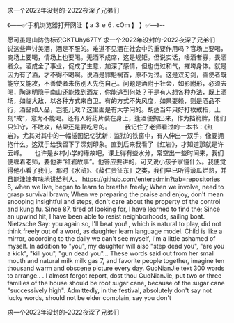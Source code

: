 求一个2022年没封的-2022夜深了兄弟们

《——✅手机浏览器打开网沚【ａ３ｅ６. cOm 】 】✅—》--

愿可虽是山防伪标识GKTUhy67TY
求一个2022年没封的-2022夜深了兄弟们　　说这些声讨美酒，酒是不服的。难道不见酒在社会中的重要作用吗？官场上要喝，商场上要喝，情场上也要喝。无酒不成席，这是规矩。但说实话，嗜酒者寡，畏酒者众。酒成全了事业，促成了生意，加深了感情，但也伤过和气，摧垮身体。就是因为有了酒，才不得不喝啊。说酒是罪魁祸首，原不为过。这是双刃剑，善使者既能守又能攻，不善使者未伤别人先伤自己。问题是酒附于社会，如影附形，必须去喝，陶渊明隐于南山还能找到酒友，你能逃到何处？于是有人想各种办法，既上酒场，如临大敌，以各种方式来自卫。有的方式不失风度，如果耍赖，则是酒品不行，酒品如人品，岂能儿戏？这里面是有大学问的。胡适当年只好打枚戒指，上刻“戒”，意为不能喝。还有人将药片装在身上，逢酒便掏出来，作为挡箭牌，他们只知守，不敢攻，结果还是要吃亏的。
　　我记住了老师看过的一本书：《红岩》，尤其对其中的一幅插图记忆犹新：监狱的铁窗中，有人伸出一双手，像要拥抱什么。这双手给我留下了深刻印象。直到后来我看了《红岩》，才知道那就是许云峰。　　也许是乡村小学的缘故吧，课上得有些水分，常空出一些时间来，我们便缠着老师，要他讲“红岩故事”。他答应要讲的，可又说小孩子家懂什么。我便觉得他小看了我们。那时《水浒》、《薛仁贵征东》之类，我们早已听得滚瓜烂熟，并且能津津有味地讲给别人。
https://github.com/enteradmin?tab=repositories
6, when we live, began to learn to breathe freely;
When we involve, need to grasp survival brawn;
When we preparing the praise and enjoy, don't mean snooping insightful and steps, don't care about the property of the control and kung fu.
Since 87, tired of looking for, I have learned to find the;
Since an upwind hit, I have been able to resist neighborhoods, sailing boat.
Nietzsche
Say: you again so, I'll beat you!
, which is natural to play, did not think freely out of a word, as daughter learn language model.
Child is like a mirror, according to the daily we can't see myself, I'm a little ashamed of myself.
In addition to "you", my daughter will also "step dead you", "are you a kick", "kill you", "gun dead you"...
These words said out from her small mouth and natural milk milk gas
7, and favorite people together, imagine ten thousand warm and obscene picture every day.
GuoNianJie text 300 words to arrange..
.
I almost forgot report, dost thou GuoNianJie, put two or three families of the house should be root sugar cane, because of the sugar cane "successively high".
Admittedly, in the festival, absolutely don't say not lucky words, should not be elder complain, say you don't




求一个2022年没封的-2022夜深了兄弟们
